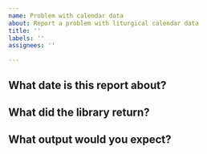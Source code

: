 ```yaml
---
name: Problem with calendar data
about: Report a problem with liturgical calendar data
title: ''
labels: ''
assignees: ''

---
```


## What date is this report about?

## What did the library return?

## What output would you expect?
